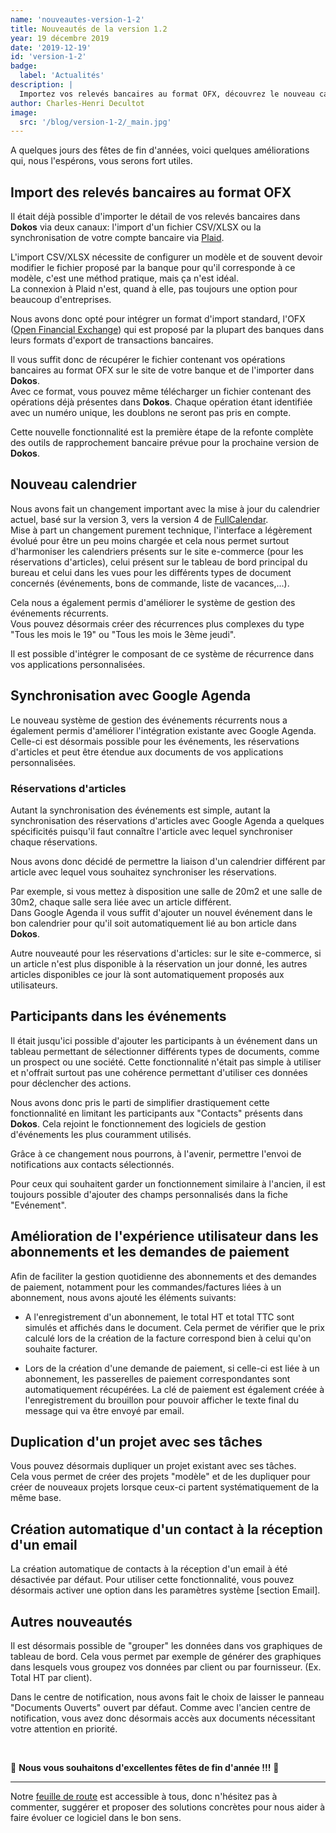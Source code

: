```yaml
---
name: 'nouveautes-version-1-2'
title: Nouveautés de la version 1.2
year: 19 décembre 2019
date: '2019-12-19'
id: 'version-1-2'
badge:
  label: 'Actualités'
description: |
  Importez vos relevés bancaires au format OFX, découvrez le nouveau calendrier et synchronisez vos événements et réservations d'articles avec Google Agenda.
author: Charles-Henri Decultot
image:
  src: '/blog/version-1-2/_main.jpg'
---
```


A quelques jours des fêtes de fin d'années, voici quelques améliorations qui, nous l'espérons, vous serons fort utiles.


## Import des relevés bancaires au format OFX

Il était déjà possible d'importer le détail de vos relevés bancaires dans __Dokos__ via deux canaux: l'import d'un fichier CSV/XLSX ou la synchronisation de votre compte bancaire via [Plaid](https://plaid.com/).  

L'import CSV/XLSX nécessite de configurer un modèle et de souvent devoir modifier le fichier proposé par la banque pour qu'il corresponde à ce modèle, c'est une méthod pratique, mais ça n'est idéal.  
La connexion à Plaid n'est, quand à elle, pas toujours une option pour beaucoup d'entreprises.  

Nous avons donc opté pour intégrer un format d'import standard, l'OFX ([Open Financial Exchange](https://en.wikipedia.org/wiki/Open_Financial_Exchange)) qui est proposé par la plupart des banques dans leurs formats d'export de transactions bancaires.  

Il vous suffit donc de récupérer le fichier contenant vos opérations bancaires au format OFX sur le site de votre banque et de l'importer dans __Dokos__.  
Avec ce format, vous pouvez même télécharger un fichier contenant des opérations déjà présentes dans __Dokos__. Chaque opération étant identifiée avec un numéro unique, les doublons ne seront pas pris en compte.  

Cette nouvelle fonctionnalité est la première étape de la refonte complète des outils de rapprochement bancaire prévue pour la prochaine version de __Dokos__.


## Nouveau calendrier

Nous avons fait un changement important avec la mise à jour du calendrier actuel, basé sur la version 3, vers la version 4 de [FullCalendar](https://fullcalendar.io/).  
Mise à part un changement purement technique, l'interface a légèrement évolué pour être un peu moins chargée et cela nous permet surtout d'harmoniser les calendriers présents sur le site e-commerce (pour les réservations d'articles), celui présent sur le tableau de bord principal du bureau et celui dans les vues pour les différents types de document concernés (événements, bons de commande, liste de vacances,...).

Cela nous a également permis d'améliorer le système de gestion des événements récurrents.  
Vous pouvez désormais créer des récurrences plus complexes du type "Tous les mois le 19" ou "Tous les mois le 3ème jeudi".  

Il est possible d'intégrer le composant de ce système de récurrence dans vos applications personnalisées.


## Synchronisation avec Google Agenda

Le nouveau système de gestion des événements récurrents nous a également permis d'améliorer l'intégration existante avec Google Agenda.  
Celle-ci est désormais possible pour les événements, les réservations d'articles et peut être étendue aux documents de vos applications personnalisées.  

### Réservations d'articles

Autant la synchronisation des événements est simple, autant la synchronisation des réservations d'articles avec Google Agenda a quelques spécificités puisqu'il faut connaître l'article avec lequel synchroniser chaque réservations.

Nous avons donc décidé de permettre la liaison d'un calendrier différent par article avec lequel vous souhaitez synchroniser les réservations.

Par exemple, si vous mettez à disposition une salle de 20m2 et une salle de 30m2, chaque salle sera liée avec un article différent.  
Dans Google Agenda il vous suffit d'ajouter un nouvel événement dans le bon calendrier pour qu'il soit automatiquement lié au bon article dans __Dokos__.  


Autre nouveauté pour les réservations d'articles: sur le site e-commerce, si un article n'est plus disponible à la réservation un jour donné, les autres articles disponibles ce jour là sont automatiquement proposés aux utilisateurs.  

## Participants dans les événements

Il était jusqu'ici possible d'ajouter les participants à un événement dans un tableau permettant de sélectionner différents types de documents, comme un prospect ou une société. Cette fonctionnalité n'était pas simple à utiliser et n'offrait surtout pas une cohérence permettant d'utiliser ces données pour déclencher des actions.  

Nous avons donc pris le parti de simplifier drastiquement cette fonctionnalité en limitant les participants aux "Contacts" présents dans __Dokos__. Cela rejoint le fonctionnement des logiciels de gestion d'événements les plus couramment utilisés.  

Grâce à ce changement nous pourrons, à l'avenir, permettre l'envoi de notifications aux contacts sélectionnés.   

Pour ceux qui souhaitent garder un fonctionnement similaire à l'ancien, il est toujours possible d'ajouter des champs personnalisés dans la fiche "Evénement".


## Amélioration de l'expérience utilisateur dans les abonnements et les demandes de paiement

Afin de faciliter la gestion quotidienne des abonnements et des demandes de paiement, notamment pour les commandes/factures liées à un abonnement, nous avons ajouté les éléments suivants:  

- A l'enregistrement d'un abonnement, le total HT et total TTC sont simulés et affichés dans le document. Cela permet de vérifier que le prix calculé lors de la création de la facture correspond bien à celui qu'on souhaite facturer.  

- Lors de la création d'une demande de paiement, si celle-ci est liée à un abonnement, les passerelles de paiement correspondantes sont automatiquement récupérées. La clé de paiement est également créée à l'enregistrement du brouillon pour pouvoir afficher le texte final du message qui va être envoyé par email.  


## Duplication d'un projet avec ses tâches

Vous pouvez désormais dupliquer un projet existant avec ses tâches.  
Cela vous permet de créer des projets "modèle" et de les dupliquer pour créer de nouveaux projets lorsque ceux-ci partent systématiquement de la même base. 

## Création automatique d'un contact à la réception d'un email

La création automatique de contacts à la réception d'un email à été désactivée par défaut. Pour utiliser cette fonctionnalité, vous pouvez désormais activer une option dans les paramètres système [section Email].


## Autres nouveautés

Il est désormais possible de "grouper" les données dans vos graphiques de tableau de bord. Cela vous permet par exemple de générer des graphiques dans lesquels vous groupez vos données par client ou par fournisseur. (Ex. Total HT par client).

Dans le centre de notification, nous avons fait le choix de laisser le panneau "Documents Ouverts" ouvert par défaut. Comme avec l'ancien centre de notification, vous avez donc désormais accès aux documents nécessitant votre attention en priorité.  
  
<br>  

🎄 **Nous vous souhaitons d'excellentes fêtes de fin d'année !!!** 🎄
<br>  

---  
  
Notre [feuille de route](https://gitlab.com/dokos/dokos/-/boards/966503) est accessible à tous, donc n'hésitez pas à commenter, suggérer et proposer des solutions concrètes pour nous aider à faire évoluer ce logiciel dans le bon sens.


